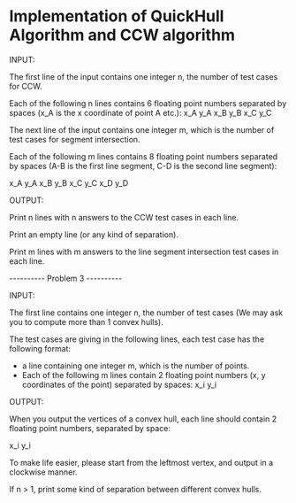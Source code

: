 # Implementation of QuickHull Algorithm and CCW algorithm

INPUT:

The first line of the input contains one integer n, the number of test cases for CCW.

Each of the following n lines contains 6 floating point numbers separated by spaces (x_A is the x coordinate of point A etc.):
x_A y_A x_B y_B x_C y_C

The next line of the input contains one integer m, which is the number of test cases for segment intersection.

Each of the following m lines contains 8 floating point numbers separated by spaces (A-B is the first line segment, C-D is the second line segment):

x_A y_A x_B y_B x_C y_C x_D y_D


OUTPUT: 

Print n lines with n answers to the CCW test cases in each line.

Print an empty line (or any kind of separation).

Print m lines with m answers to the line segment intersection test cases in each line.



---------- Problem 3 ----------

INPUT:

The first line contains one integer n, the number of test cases (We may ask you to compute more than 1 convex hulls).

The test cases are giving in the following lines, each test case has the following format:
- a line containing one integer m, which is the number of points.
- Each of the following m lines contain 2 floating point numbers (x, y coordinates of the point) separated by spaces:
x_i y_i


OUTPUT:

When you output the vertices of a convex hull, each line should contain 2 floating point numbers, separated by space:

x_i y_i

To make life easier, please start from the leftmost vertex, and output in a clockwise manner.

If n > 1, print some kind of separation between different convex hulls.



